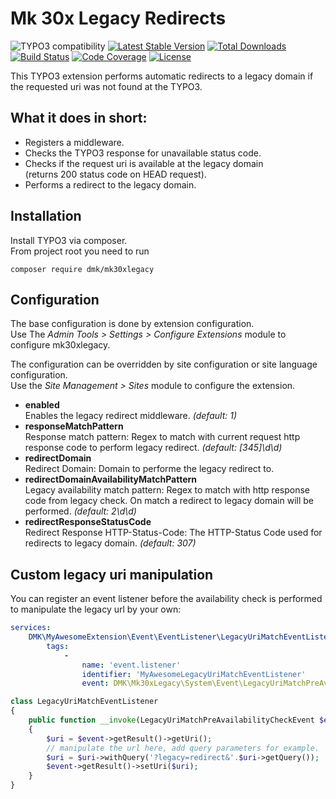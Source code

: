 Mk 30x Legacy Redirects
=======================

![TYPO3 compatibility](https://img.shields.io/badge/TYPO3-11.5-orange?maxAge=3600&style=flat-square&logo=typo3)
[![Latest Stable Version](https://img.shields.io/packagist/v/dmk/mk30xlegacy.svg?maxAge=3600&style=flat-square&logo=composer)](https://packagist.org/packages/dmk/mk30xlegacy)
[![Total Downloads](https://img.shields.io/packagist/dt/dmk/mk30xlegacy.svg?maxAge=3600&style=flat-square)](https://packagist.org/packages/dmk/mk30xlegacy)
[![Build Status](https://img.shields.io/github/workflow/status/DMKEBUSINESSGMBH/typo3-mk30xlegacy/PHP%20Checks.svg?maxAge=3600&style=flat-square&logo=github-actions)](https://github.com/DMKEBUSINESSGMBH/typo3-mk30xlegacy/actions?query=workflow%3A%22PHP+Checks%22)
[![Code Coverage](https://img.shields.io/badge/coverage-100%25-green?maxAge=3600&style=flat-square&logo=codecov)](https://github.com/DMKEBUSINESSGMBH/typo3-mk30xlegacy/actions?query=workflow%3A%22PHP+Checks%22)
[![License](https://img.shields.io/packagist/l/dmk/mk30xlegacy.svg?maxAge=3600&style=flat-square&logo=gnu)](https://packagist.org/packages/dmk/mk30xlegacy)

This TYPO3 extension performs automatic redirects to a legacy domain 
if the requested uri was not found at the TYPO3.

## What it does in short:

* Registers a middleware.
* Checks the TYPO3 response for unavailable status code.
* Checks if the request uri is available at the legacy domain   
  (returns 200 status code on HEAD request).
* Performs a redirect to the legacy domain.

## Installation

Install TYPO3 via composer.  
From project root you need to run

```
composer require dmk/mk30xlegacy
```

## Configuration

The base configuration is done by extension configuration.  
Use The _Admin Tools > Settings > Configure Extensions_ module to configure mk30xlegacy.

The configuration can be overridden by site configuration 
or site language configuration.  
Use the _Site Management > Sites_ module to configure the extension.

* **enabled**  
  Enables the legacy redirect middleware.
  _(default: 1)_
* **responseMatchPattern**  
  Response match pattern: 
  Regex to match with current request http response code 
  to perform legacy redirect.
  _(default: [345]\d\d)_
* **redirectDomain**  
  Redirect Domain: Domain to performe the legacy redirect to.
* **redirectDomainAvailabilityMatchPattern**  
  Legacy availability match pattern: 
  Regex to match with http response code from legacy check. 
  On match a redirect to legacy domain will be performed. 
  _(default: 2\d\d)_
* **redirectResponseStatusCode**  
  Redirect Response HTTP-Status-Code: 
  The HTTP-Status Code used for redirects to legacy domain.
  _(default: 307)_

## Custom legacy uri manipulation

You can register an event listener before the availability check is performed
to manipulate the legacy url by your own: 

```yaml
services:
    DMK\MyAwesomeExtension\Event\EventListener\LegacyUriMatchEventListener:
        tags:
            -
                name: 'event.listener'
                identifier: 'MyAwesomeLegacyUriMatchEventListener'
                event: DMK\Mk30xLegacy\System\Event\LegacyUriMatchPreAvailabilityCheckEvent
```

```php
class LegacyUriMatchEventListener
{
    public function __invoke(LegacyUriMatchPreAvailabilityCheckEvent $event): void
    {
        $uri = $event->getResult()->getUri();
        // manipulate the url here, add query parameters for example.
        $uri = $uri->withQuery('?legacy=redirect&'.$uri->getQuery());
        $event->getResult()->setUri($uri);
    }
}
```
